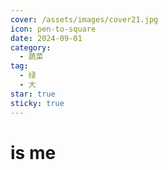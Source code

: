 ```yaml
---
cover: /assets/images/cover21.jpg
icon: pen-to-square
date: 2024-09-01
category:
  - 蔬菜
tag:
  - 绿
  - 大
star: true
sticky: true
---
```


# is me